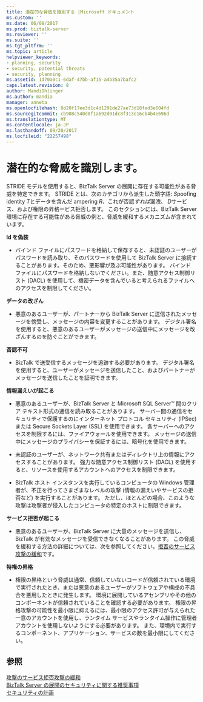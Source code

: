 ```yaml
---
title: 潜在的な脅威を識別する |Microsoft ドキュメント
ms.custom: ''
ms.date: 06/08/2017
ms.prod: biztalk-server
ms.reviewer: ''
ms.suite: ''
ms.tgt_pltfrm: ''
ms.topic: article
helpviewer_keywords:
- planning, security
- security, potential threats
- security, planning
ms.assetid: 1d70a0c1-6daf-47bb-af15-a4b35a7bafc2
caps.latest.revision: 8
author: MandiOhlinger
ms.author: mandia
manager: anneta
ms.openlocfilehash: 8d20f17ee3d1c4d1291de27ae73d18fed3e604fd
ms.sourcegitcommit: cb908c540d8f1a692d01dc8f313e16cb4b4e696d
ms.translationtype: MT
ms.contentlocale: ja-JP
ms.lasthandoff: 09/20/2017
ms.locfileid: "22257498"
---
```

# <a name="identifying-potential-threats"></a>潜在的な脅威を識別します。
STRIDE モデルを使用すると、BizTalk Server の展開に存在する可能性がある脅威を特定できます。 STRIDE とは、次のカテゴリから派生した頭字語: *S*poofing identity *T*とデータを含んだ ampering *R*、これが否認*すれば*漏洩、 *D*サービス、および権限の昇格ービス拒否します。 このセクションには、BizTalk Server 環境に存在する可能性がある脅威の例と、脅威を緩和するメカニズムが含まれています。  
  
 **Id を偽装**  
  
-   バインド ファイルにパスワードを格納して保存すると、未認証のユーザーがパスワードを読み取り、そのパスワードを使用して BizTalk Server に接続することがあります。そのため、悪影響が及ぶ可能性があります。 バインド ファイルにパスワードを格納しないでください。また、随意アクセス制御リスト (DACL) を使用して、機密データを含んでいると考えられるファイルへのアクセスを制限してください。  
  
 **データの改ざん**  
  
-   悪意のあるユーザーが、パートナーから BizTalk Server に送信されたメッセージを傍受し、メッセージの内容を変更することがあります。 デジタル署名を使用すると、悪意のあるユーザーがメッセージの送信中にメッセージを改ざんするのを防ぐことができます。  
  
 **否認不可**  
  
-   BizTalk で送受信するメッセージを追跡する必要があります。 デジタル署名を使用すると、ユーザーがメッセージを送信したこと、およびパートナーがメッセージを送信したことを証明できます。  
  
 **情報漏えいが起こる**  
  
-   悪意のあるユーザーが、BizTalk Server と Microsoft SQL Server™ 間のクリア テキスト形式の通信を読み取ることがあります。 サーバー間の通信をセキュリティで保護するのにインターネット プロトコル セキュリティ (IPSec) または Secure Sockets Layer (SSL) を使用できます。 各サーバーへのアクセスを制限するには、ファイアウォールを使用できます。 メッセージの送信中にメッセージのプライバシーを保証するには、暗号化を使用できます。  
  
-   未認証のユーザーが、ネットワーク共有またはディレクトリ上の情報にアクセスすることがあります。 強力な随意アクセス制御リスト (DACL) を使用すると、リソースを使用するアカウントへのアクセスを制限できます。  
  
-   BizTalk ホスト インスタンスを実行しているコンピュータの Windows 管理者が、不正を行ってさまざまなレベルの攻撃 (情報の漏えいやサービスの拒否など) を実行することがあります。 ただし、ほとんどの場合、このような攻撃は攻撃者が侵入したコンピュータの特定のホストに制限できます。  
  
 **サービス拒否が起こる**  
  
-   悪意のあるユーザーが、BizTalk Server に大量のメッセージを送信し、BizTalk が有効なメッセージを受信できなくなることがあります。 この脅威を緩和する方法の詳細については、次を参照してください。[拒否のサービス攻撃の緩和](../core/mitigating-denial-of-service-attacks.md)です。  
  
 **特権の昇格**  
  
-   権限の昇格という脅威は通常、信頼していないコードが信頼されている環境で実行されたとき、または悪意のあるユーザーがソフトウェアや構成の不具合を悪用したときに発生します。 環境に展開しているアセンブリやその他のコンポーネントが信頼されていることを確認する必要があります。 権限の昇格攻撃の可能性を最小限に抑えるには、最小限のアクセス許可が与えられた一意のアカウントを使用し、ランタイム サービスやランタイム操作に管理者アカウントを使用しないようにする必要があります。 また、環境内で実行するコンポーネント、アプリケーション、サービスの数を最小限にしてください。  
  
## <a name="see-also"></a>参照  
 [攻撃のサービス拒否攻撃の緩和](../core/mitigating-denial-of-service-attacks.md)   
 [BizTalk Server の展開のセキュリティに関する推奨事項](../core/security-recommendations-for-a-biztalk-server-deployment.md)   
 [セキュリティの計画](../core/planning-for-security.md)